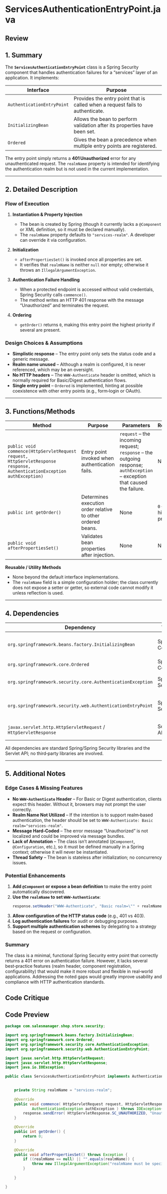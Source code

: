 # ServicesAuthenticationEntryPoint.java

## Review

## 1. Summary  
The **`ServicesAuthenticationEntryPoint`** class is a Spring Security component that handles authentication failures for a “services” layer of an application. It implements:

| Interface | Purpose |
|-----------|---------|
| `AuthenticationEntryPoint` | Provides the entry point that is called when a request fails to authenticate. |
| `InitializingBean` | Allows the bean to perform validation after its properties have been set. |
| `Ordered` | Gives the bean a precedence when multiple entry points are registered. |

The entry point simply returns a **401 Unauthorized** error for any unauthenticated request. The `realmName` property is intended for identifying the authentication realm but is not used in the current implementation.

---

## 2. Detailed Description  

### Flow of Execution
1. **Instantiation & Property Injection**  
   - The bean is created by Spring (though it currently lacks a `@Component` or XML definition, so it must be declared manually).
   - The `realmName` property defaults to `"services-realm"`. A developer can override it via configuration.

2. **Initialization**  
   - `afterPropertiesSet()` is invoked once all properties are set.  
   - It verifies that `realmName` is neither `null` nor empty; otherwise it throws an `IllegalArgumentException`.

3. **Authentication Failure Handling**  
   - When a protected endpoint is accessed without valid credentials, Spring Security calls `commence()`.  
   - The method writes an HTTP 401 response with the message “Unauthorized” and terminates the request.

4. **Ordering**  
   - `getOrder()` returns `0`, making this entry point the highest priority if several are present.

### Design Choices & Assumptions
- **Simplistic response** – The entry point only sets the status code and a generic message.  
- **Realm name unused** – Although a realm is configured, it is never referenced, which may be an oversight.  
- **No HTTP headers** – The `WWW-Authenticate` header is omitted, which is normally required for Basic/Digest authentication flows.  
- **Single entry point** – `Ordered` is implemented, hinting at possible coexistence with other entry points (e.g., form‑login or OAuth).

---

## 3. Functions/Methods  

| Method | Purpose | Parameters | Returns | Side Effects |
|--------|---------|------------|---------|--------------|
| `public void commence(HttpServletRequest request, HttpServletResponse response, AuthenticationException authException)` | Entry point invoked when authentication fails. | `request` – the incoming request; `response` – the outgoing response; `authException` – exception that caused the failure. | None | Sends a 401 error with the text “Unauthorized”. |
| `public int getOrder()` | Determines execution order relative to other ordered beans. | None | `0` – highest priority. | None |
| `public void afterPropertiesSet()` | Validates bean properties after injection. | None | None | Throws `IllegalArgumentException` if `realmName` is missing or empty. |

**Reusable / Utility Methods**  
- None beyond the default interface implementations.  
- The `realmName` field is a simple configuration holder; the class currently does not expose a setter or getter, so external code cannot modify it unless reflection is used.

---

## 4. Dependencies  

| Dependency | Type | Usage |
|------------|------|-------|
| `org.springframework.beans.factory.InitializingBean` | Spring Core | Provides `afterPropertiesSet()` for post‑construction validation. |
| `org.springframework.core.Ordered` | Spring Core | Enables ordering of beans. |
| `org.springframework.security.core.AuthenticationException` | Spring Security | Exception type passed to `commence()`. |
| `org.springframework.security.web.AuthenticationEntryPoint` | Spring Security | Core contract for handling authentication failures. |
| `javax.servlet.http.HttpServletRequest` / `HttpServletResponse` | Servlet API | Request/response objects used in `commence()`. |

All dependencies are standard Spring/Spring Security libraries and the Servlet API; no third‑party libraries are involved.

---

## 5. Additional Notes  

### Edge Cases & Missing Features  
- **No `WWW-Authenticate` Header** – For Basic or Digest authentication, clients expect this header. Without it, browsers may not prompt the user correctly.  
- **Realm Name Not Utilized** – If the intention is to support realm‑based authentication, the header should be set to `WWW-Authenticate: Basic realm="services-realm"`.  
- **Message Hard‑Coded** – The error message “Unauthorized” is not localized and could be improved via message bundles.  
- **Lack of Annotation** – The class isn’t annotated (`@Component`, `@Configuration`, etc.), so it must be defined manually in a Spring context; otherwise it will never be instantiated.  
- **Thread Safety** – The bean is stateless after initialization; no concurrency issues.  

### Potential Enhancements  
1. **Add `@Component` or expose a bean definition** to make the entry point automatically discovered.  
2. **Use the `realmName` to set `WWW-Authenticate`**:  
   ```java
   response.setHeader("WWW-Authenticate", "Basic realm=\"" + realmName + "\"");
   ```  
3. **Allow configuration of the HTTP status code** (e.g., 401 vs 403).  
4. **Log authentication failures** for audit or debugging purposes.  
5. **Support multiple authentication schemes** by delegating to a strategy based on the request or configuration.  

### Summary  
The class is a minimal, functional Spring Security entry point that correctly returns a 401 error on authentication failure. However, it lacks several best‑practice features (realm header, component registration, configurability) that would make it more robust and flexible in real‑world applications. Addressing the noted gaps would greatly improve usability and compliance with HTTP authentication standards.

## Code Critique



## Code Preview

```java
package com.salesmanager.shop.store.security;

import org.springframework.beans.factory.InitializingBean;
import org.springframework.core.Ordered;
import org.springframework.security.core.AuthenticationException;
import org.springframework.security.web.AuthenticationEntryPoint;

import javax.servlet.http.HttpServletRequest;
import javax.servlet.http.HttpServletResponse;
import java.io.IOException;

public class ServicesAuthenticationEntryPoint implements AuthenticationEntryPoint, InitializingBean, Ordered {

	
	private String realmName = "services-realm";
	
	@Override
	public void commence( HttpServletRequest request, HttpServletResponse response, 
			AuthenticationException authException ) throws IOException{
		response.sendError( HttpServletResponse.SC_UNAUTHORIZED, "Unauthorized" );
	}

	@Override
	public int getOrder() {
		return 0;
	}

	@Override
	public void afterPropertiesSet() throws Exception {
		if ((realmName == null) || "".equals(realmName)) {
			throw new IllegalArgumentException("realmName must be specified");
		}
		
	}

}


```
